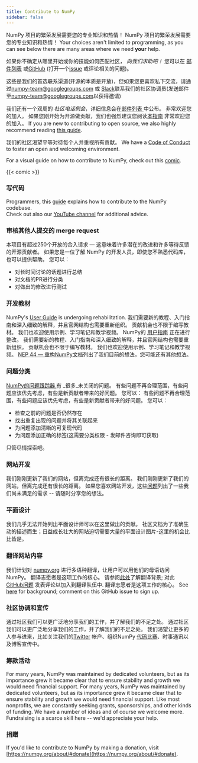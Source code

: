```yaml
---
title: Contribute to NumPy
sidebar: false
---
```


NumPy 项目的繁荣发展需要您的专业知识和热情！
NumPy 项目的繁荣发展需要您的专业知识和热情！ Your choices aren't limited to programming, as you can see below there are many areas where we need **your** help.

如果你不确定从哪里开始或你的技能如何匹配社区， _向我们求助吧！_ 您可以在 [邮件列表](https://mail.python.org/mailman/listinfo/numpy-discussion) 或[GitHub](http://github.com/numpy/numpy) (打开一个[issue](https://github.com/numpy/numpy/issues) 或评论相关的问题)。

这些是我们的首选联系渠道(开源的本质是开放)，但如果您更喜欢私下交流，请通过<numpy-team@googlegroups.com> 或 [Slack](https://numpy-team.slack.com)联系我们的社区协调员(发送邮件至<numpy-team@googlegroups.com>以获得邀请)

我们还有一个双周的 _社区电话例会_，详细信息会在[邮件列表 ](https://mail.python.org/mailman/listinfo/numpy-discussion)中公布。 非常欢迎您的加入。 如果您刚开始为开源做贡献，我们也强烈建议您阅读[本指南](https://opensource.guide/how-to-contribute/)
非常欢迎您的加入。
If you are new to contributing to open source, we also highly recommend reading
[this guide](https://opensource.guide/how-to-contribute/).

我们的社区渴望平等对待每个人并重视所有贡献。 We have a [Code of Conduct](/code-of-conduct) to foster an open
and welcoming environment.

For a visual guide on how to contribute to NumPy, check out this [comic](https://heyzine.com/flip-book/3e66a13901.html).

{{< comic >}}

### 写代码

Programmers, this [guide](https://numpy.org/devdocs/dev/index.html#development-process-summary) explains how to contribute to the NumPy codebase. <br>Check out also our [YouTube channel](https://www.youtube.com/playlist?list=PLCK6zCrcN3GXBUUzDr9L4__LnXZVtaIzS) for additional advice.

### 审核其他人提交的 merge request

本项目有超过250个开放的合入请求 — 这意味着许多潜在的改进和许多等待反馈的开源贡献者。 如果您是一位了解 NumPy 的开发人员，即使您不熟悉代码库，也可以提供帮助。 您可以：

- 对长时间讨论的话题进行总结
- 对文档的PR进行分类
- 对做出的修改进行测试

### 开发教材

NumPy's [User Guide](https://numpy.org/devdocs) is undergoing rehabilitation.
我们需要新的教程、入门指南和深入细致的解释，并且官网结构也需要重新组织。 贡献机会也不限于编写教材。 我们也欢迎使用示例、学习笔记和教学视频。 NumPy的 [用户指南](https://numpy.org/devdocs) 正在进行整改。 我们需要新的教程、入门指南和深入细致的解释，并且官网结构也需要重新组织。 贡献机会也不限于编写教材。 我们也欢迎使用示例、学习笔记和教学视频。 [NEP 44 — 重构NumPy文档](https://numpy.org/neps/nep-0044-restructuring-numpy-docs.html)列出了我们目前的想法，您可能还有其他想法。

### 问题分类

[NumPy的问题跟踪器 ](https://github.com/numpy/numpy/issues)有 _很多_未关闭的问题。 有些问题不再合理范围，有些问题应该优先考虑，有些是新贡献者带来的好问题。  您可以： 有些问题不再合理范围，有些问题应该优先考虑，有些是新贡献者带来的好问题。  您可以：

- 检查之前的问题是否仍然存在
- 找出重复出现的问题并将其关联起来
- 为问题添加清晰的可复现代码
- 为问题添加正确的标签(这需要分类权限 - 发邮件咨询即可获取)

只管尽情探索吧。

### 网站开发

我们刚刚更新了我们的网站，但离完成还有很长的距离。 我们刚刚更新了我们的网站，但离完成还有很长的距离。 如果您喜欢网站开发，这些[问题](https://github.com/numpy/numpy.org/issues?q=is%3Aissue+is%3Aopen+label%3Adesign)列出了一些我们尚未满足的需求 -- 请随时分享您的想法。

### 平面设计

我们几乎无法开始列出平面设计师可以在这里做出的贡献。
社区文档为了准确生动的描述而生；日益成长壮大的网站迫切需要大量的平面设计图片-这里的机会比比皆是。

### 翻译网站内容

我们计划对 [numpy.org](https://numpy.org) 进行多语种翻译，让用户可以用他们的母语访问 NumPy。 翻译志愿者是这项工作的核心。  请参阅[此处](https://numpy.org/neps/nep-0028-website-redesign.html#translation-multilingual-i18n)了解翻译背景; 对此 [GitHub问题](https://github.com/numpy/numpy.org/issues/55) 发表评论以加入到翻译队伍中. 翻译志愿者是这项工作的核心。  See
[here](https://numpy.org/neps/nep-0028-website-redesign.html#translation-multilingual-i18n)
for background; comment on this GitHub
issue to sign up.

### 社区协调和宣传

通过社区我们可以更广泛地分享我们的工作，并了解我们的不足之处。 通过社区我们可以更广泛地分享我们的工作，并了解我们的不足之处。 我们渴望让更多的人参与进来，比如关注我们的[Twitter](https://twitter.com/numpy_team) 帐户、组织NumPy [代码比赛](https://scisprints.github.io/)、时事通讯以及博客宣传中。

### 筹款活动

For many years, NumPy was maintained by dedicated volunteers, but as its importance grew it
became clear that to ensure stability and growth we would need financial support.
For many years, NumPy was maintained by dedicated volunteers, but as its importance grew it became clear that to ensure stability and growth we would need financial support. Like most nonprofits, we are constantly seeking grants, sponsorships,
and other kinds of funding. We have a number of ideas and of course we welcome more.
Fundraising is a scarce skill here -- we'd appreciate your help.

### 捐赠

If you'd like to contribute to NumPy by making a donation, visit [https://numpy.org/about/#donate](https://numpy.org/about/#donate).


